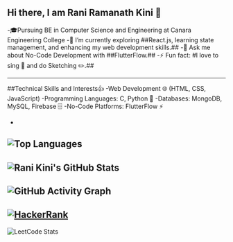 ## Hi there, I am Rani Ramanath Kini 👋

-🎓Pursuing BE in Computer Science and Engineering at Canara Engineering College
-🌱 I’m currently exploring ##React.js, learning state management, and enhancing my web development skills.##
-💬 Ask me about No-Code Development with ##FlutterFlow.##
-⚡ Fun fact: #I love to sing 🎤 and do Sketching ✏️.##

---

##Technical Skills and Interests👍
-Web Development 🌐 (HTML, CSS, JavaScript)
-Programming Languages: C, Python 🐍
-Databases: MongoDB, MySQL, Firebase 🗄️
-No-Code Platforms: FlutterFlow ⚡

-
![Top Languages](https://github-readme-stats.vercel.app/api/top-langs/?username=ranirkini2004&layout=compact&theme=radical)
-
![Rani Kini's GitHub Stats](https://github-readme-stats.vercel.app/api?username=ranirkini2004&show_icons=true&theme=radical)
-
![GitHub Activity Graph](https://github-readme-activity-graph.vercel.app/graph?username=ranirkini2004&theme=github) 
---

[![HackerRank](https://img.shields.io/badge/HackerRank-Profile-brightgreen?style=flat&logo=hackerrank)](https://www.hackerrank.com/rani_kini_17)
---
![LeetCode Stats](https://leetcard.jacoblin.cool/rani_kini?theme=dark&font=Abel&ext=contest)

